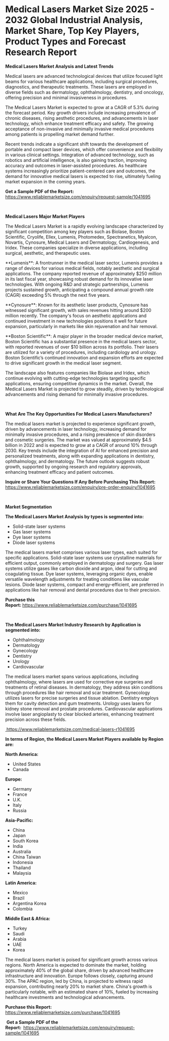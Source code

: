<p><h1>Medical Lasers Market Size 2025 - 2032 Global Industrial Analysis, Market Share, Top Key Players, Product Types and Forecast Research Report</h1></p><p><strong>Medical Lasers Market Analysis and Latest Trends</strong></p>
<p><p>Medical lasers are advanced technological devices that utilize focused light beams for various healthcare applications, including surgical procedures, diagnostics, and therapeutic treatments. These lasers are employed in diverse fields such as dermatology, ophthalmology, dentistry, and oncology, offering precision and minimal invasiveness in procedures.</p><p>The Medical Lasers Market is expected to grow at a CAGR of 5.3% during the forecast period. Key growth drivers include increasing prevalence of chronic diseases, rising aesthetic procedures, and advancements in laser technology, which enhance treatment efficacy and safety. The growing acceptance of non-invasive and minimally invasive medical procedures among patients is propelling market demand further.</p><p>Recent trends indicate a significant shift towards the development of portable and compact laser devices, which offer convenience and flexibility in various clinical settings. Integration of advanced technology, such as robotics and artificial intelligence, is also gaining traction, improving accuracy and outcomes in laser-assisted procedures. As healthcare systems increasingly prioritize patient-centered care and outcomes, the demand for innovative medical lasers is expected to rise, ultimately fueling market expansion in the coming years.</p></p>
<p><strong>Get a Sample PDF of the Report:&nbsp;</strong> <a href="https://www.reliablemarketsize.com/enquiry/request-sample/1041695?utm_campaign=1845&utm_medium=2&utm_source=Github&utm_content=ia&utm_term=13042025&utm_id=medical-lasers">https://www.reliablemarketsize.com/enquiry/request-sample/1041695</a></p>
<p>&nbsp;</p>
<p><strong>Medical Lasers Major Market Players</strong></p>
<p><p>The Medical Lasers Market is a rapidly evolving landscape characterized by significant competition among key players such as Biolase, Boston Scientific, Cryolife, Ellex, Lumenis, Photomedex, Spectranetics, Myalcon, Novartis, Cynosure, Medical Lasers and Dermatology, Cardiogenesis, and Iridex. These companies specialize in diverse applications, including surgical, aesthetic, and therapeutic uses.</p><p>**Lumenis**: A frontrunner in the medical laser sector, Lumenis provides a range of devices for various medical fields, notably aesthetic and surgical applications. The company reported revenue of approximately $250 million in its last fiscal year, showcasing robust demand for its innovative laser technologies. With ongoing R&D and strategic partnerships, Lumenis projects sustained growth, anticipating a compound annual growth rate (CAGR) exceeding 5% through the next five years.</p><p>**Cynosure**: Known for its aesthetic laser products, Cynosure has witnessed significant growth, with sales revenues hitting around $200 million recently. The company's focus on aesthetic applications and continued investment in new technologies positions it well for future expansion, particularly in markets like skin rejuvenation and hair removal.</p><p>**Boston Scientific**: A major player in the broader medical device market, Boston Scientific has a substantial presence in the medical lasers sector, with reported revenues of over $10 billion across its portfolio. Their lasers are utilized for a variety of procedures, including cardiology and urology. Boston Scientific’s continued innovation and expansion efforts are expected to drive significant growth in the medical laser segment.</p><p>The landscape also features companies like Biolase and Iridex, which continue evolving with cutting-edge technologies targeting specific applications, ensuring competitive dynamics in the market. Overall, the Medical Lasers Market is projected to grow steadily, driven by technological advancements and rising demand for minimally invasive procedures.</p></p>
<p>&nbsp;</p>
<p><strong>What Are The Key Opportunities For Medical Lasers Manufacturers?</strong></p>
<p><p>The medical lasers market is projected to experience significant growth, driven by advancements in laser technology, increasing demand for minimally invasive procedures, and a rising prevalence of skin disorders and cosmetic surgeries. The market was valued at approximately $4.5 billion in 2022 and is expected to grow at a CAGR of around 10% through 2030. Key trends include the integration of AI for enhanced precision and personalized treatments, along with expanding applications in dentistry, ophthalmology, and dermatology. The future outlook suggests robust growth, supported by ongoing research and regulatory approvals, enhancing treatment efficacy and patient outcomes.</p></p>
<p><strong>Inquire or Share Your Questions If Any Before Purchasing This Report:</strong> <a href="https://www.reliablemarketsize.com/enquiry/pre-order-enquiry/1041695?utm_campaign=1845&utm_medium=2&utm_source=Github&utm_content=ia&utm_term=13042025&utm_id=medical-lasers">https://www.reliablemarketsize.com/enquiry/pre-order-enquiry/1041695</a></p>
<p>&nbsp;</p>
<p><strong>Market Segmentation</strong></p>
<p><strong>The Medical Lasers Market Analysis by types is segmented into:</strong></p>
<p><ul><li>Solid-state laser systems</li><li>Gas laser systems</li><li>Dye laser systems</li><li>Diode laser systems</li></ul></p>
<p><p>The medical lasers market comprises various laser types, each suited for specific applications. Solid-state laser systems use crystalline materials for efficient output, commonly employed in dermatology and surgery. Gas laser systems utilize gases like carbon dioxide and argon, ideal for cutting and coagulating tissue. Dye laser systems, leveraging organic dyes, enable versatile wavelength adjustments for treating conditions like vascular lesions. Diode laser systems, compact and energy-efficient, are preferred in applications like hair removal and dental procedures due to their precision.</p></p>
<p><strong>Purchase this Report:&nbsp;</strong><a href="https://www.reliablemarketsize.com/purchase/1041695?utm_campaign=1845&utm_medium=2&utm_source=Github&utm_content=ia&utm_term=13042025&utm_id=medical-lasers">https://www.reliablemarketsize.com/purchase/1041695</a></p>
<p>&nbsp;</p>
<p><strong>The Medical Lasers Market Industry Research by Application is segmented into:</strong></p>
<p><ul><li>Ophthalmology</li><li>Dermatology</li><li>Gynecology</li><li>Dentistry</li><li>Urology</li><li>Cardiovascular</li></ul></p>
<p><p>The medical lasers market spans various applications, including ophthalmology, where lasers are used for corrective eye surgeries and treatments of retinal diseases. In dermatology, they address skin conditions through procedures like hair removal and scar treatment. Gynecology utilizes lasers for precise surgeries and tissue ablation. Dentistry employs them for cavity detection and gum treatments. Urology uses lasers for kidney stone removal and prostate procedures. Cardiovascular applications involve laser angioplasty to clear blocked arteries, enhancing treatment precision across these fields.</p></p>
<p><a href="https://www.reliablemarketsize.com/medical-lasers-r1041695?utm_campaign=1845&utm_medium=2&utm_source=Github&utm_content=ia&utm_term=13042025&utm_id=medical-lasers">&nbsp;https://www.reliablemarketsize.com/medical-lasers-r1041695</a></p>
<p><strong>In terms of Region, the Medical Lasers Market Players available by Region are:</strong></p>
<p>
    <p> <strong> North America: </strong>
        <ul>
            <li>United States</li>
            <li>Canada</li>
        </ul>
        </p> 
    <p> <strong> Europe: </strong>
        <ul>
            <li>Germany</li>
            <li>France</li>
            <li>U.K.</li>
            <li>Italy</li>
            <li>Russia</li>
        </ul>
        </p> 
    <p> <strong> Asia-Pacific: </strong>
        <ul>
            <li>China</li>
            <li>Japan</li>
            <li>South Korea</li>
            <li>India</li>
            <li>Australia</li>
            <li>China Taiwan</li>
            <li>Indonesia</li>
            <li>Thailand</li>
            <li>Malaysia</li>
        </ul>
        </p> 
    <p> <strong> Latin America: </strong>
        <ul>
            <li>Mexico</li>
            <li>Brazil</li>
            <li>Argentina Korea</li>
            <li>Colombia</li>
        </ul>
        </p> 
    <p> <strong> Middle East & Africa: </strong>
        <ul>
            <li>Turkey</li>
            <li>Saudi</li>
            <li>Arabia</li>
            <li>UAE</li>
            <li>Korea</li>
        </ul>
    </p>
    </p>
<p><p>The medical lasers market is poised for significant growth across various regions. North America is expected to dominate the market, holding approximately 40% of the global share, driven by advanced healthcare infrastructure and innovation. Europe follows closely, capturing around 30%. The APAC region, led by China, is projected to witness rapid expansion, contributing nearly 20% to market share. China's growth is particularly notable, with an estimated share of 10%, fueled by increasing healthcare investments and technological advancements.</p></p>
<p><strong>Purchase this Report: </strong><a href="https://www.reliablemarketsize.com/purchase/1041695?utm_campaign=1845&utm_medium=2&utm_source=Github&utm_content=ia&utm_term=13042025&utm_id=medical-lasers">https://www.reliablemarketsize.com/purchase/1041695</a></p>
<p>&nbsp;<strong>Get a Sample PDF of the Report:&nbsp;&nbsp;</strong><a href="https://www.reliablemarketsize.com/enquiry/request-sample/1041695?utm_campaign=1845&utm_medium=2&utm_source=Github&utm_content=ia&utm_term=13042025&utm_id=medical-lasers">https://www.reliablemarketsize.com/enquiry/request-sample/1041695</a></p>
<p><strong></strong></p>
<p><p></p><p></p><p></p></p>